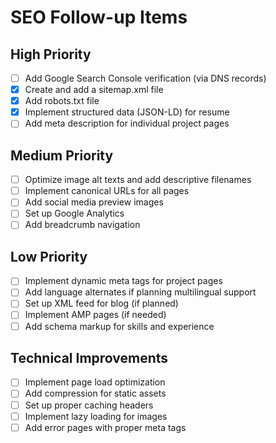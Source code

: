 # SEO Follow-up Items

## High Priority

- [ ] Add Google Search Console verification (via DNS records)
- [x] Create and add a sitemap.xml file
- [x] Add robots.txt file
- [x] Implement structured data (JSON-LD) for resume
- [ ] Add meta description for individual project pages

## Medium Priority

- [ ] Optimize image alt texts and add descriptive filenames
- [ ] Implement canonical URLs for all pages
- [ ] Add social media preview images
- [ ] Set up Google Analytics
- [ ] Add breadcrumb navigation

## Low Priority

- [ ] Implement dynamic meta tags for project pages
- [ ] Add language alternates if planning multilingual support
- [ ] Set up XML feed for blog (if planned)
- [ ] Implement AMP pages (if needed)
- [ ] Add schema markup for skills and experience

## Technical Improvements

- [ ] Implement page load optimization
- [ ] Add compression for static assets
- [ ] Set up proper caching headers
- [ ] Implement lazy loading for images
- [ ] Add error pages with proper meta tags
